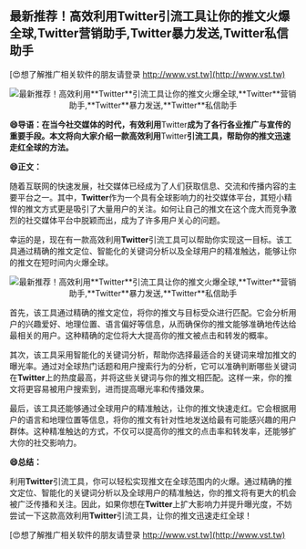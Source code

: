 ## **最新推荐！高效利用**Twitter**引流工具让你的推文火爆全球,**Twitter**营销助手,**Twitter**暴力发送,**Twitter**私信助手**

[😍想了解推广相关软件的朋友请登录 http://www.vst.tw](http://www.vst.tw)

 <center><img src="https://vst.tw/MP4/tuiguang/png/4.png" alt="最新推荐！高效利用**Twitter**引流工具让你的推文火爆全球,**Twitter**营销助手,**Twitter**暴力发送,**Twitter**私信助手"></center>

**😄导语：在当今社交媒体的时代，有效利用**Twitter**成为了各行各业推广与宣传的重要手段。本文将向大家介绍一款高效利用**Twitter**引流工具，帮助你的推文迅速走红全球的方法。**

**😄正文：**

随着互联网的快速发展，社交媒体已经成为了人们获取信息、交流和传播内容的主要平台之一。其中，**Twitter**作为一个具有全球影响力的社交媒体平台，其短小精悍的推文方式更是吸引了大量用户的关注。如何让自己的推文在这个庞大而竞争激烈的社交媒体平台中脱颖而出，成为了许多用户关心的问题。

幸运的是，现在有一款高效利用**Twitter**引流工具可以帮助你实现这一目标。该工具通过精确的推文定位、智能化的关键词分析以及全球用户的精准触达，能够让你的推文在短时间内火爆全球。

 <center><img src="https://vst.tw/MP4/tuiguang/png/4.png" alt="最新推荐！高效利用**Twitter**引流工具让你的推文火爆全球,**Twitter**营销助手,**Twitter**暴力发送,**Twitter**私信助手"></center>

首先，该工具通过精确的推文定位，将你的推文与目标受众进行匹配。它会分析用户的兴趣爱好、地理位置、语言偏好等信息，从而确保你的推文能够准确地传达给最相关的用户。这种精确的定位将大大提高你的推文被点击和转发的概率。

其次，该工具采用智能化的关键词分析，帮助你选择最适合的关键词来增加推文的曝光率。通过对全球热门话题和用户搜索行为的分析，它可以准确判断哪些关键词在**Twitter**上的热度最高，并将这些关键词与你的推文相匹配。这样一来，你的推文将更容易被用户搜索到，进而提高曝光率和传播效果。

最后，该工具还能够通过全球用户的精准触达，让你的推文快速走红。它会根据用户的语言和地理位置等信息，将你的推文有针对性地发送给最有可能感兴趣的用户群体。这种精准触达的方式，不仅可以提高你的推文的点击率和转发率，还能够扩大你的社交影响力。

**😄总结：**

利用**Twitter**引流工具，你可以轻松实现推文在全球范围内的火爆。通过精确的推文定位、智能化的关键词分析以及全球用户的精准触达，你的推文将有更大的机会被广泛传播和关注。因此，如果你想在**Twitter**上扩大影响力并提升曝光度，不妨尝试一下这款高效利用**Twitter**引流工具，让你的推文迅速走红全球！

[😍想了解推广相关软件的朋友请登录 http://www.vst.tw](http://www.vst.tw)



